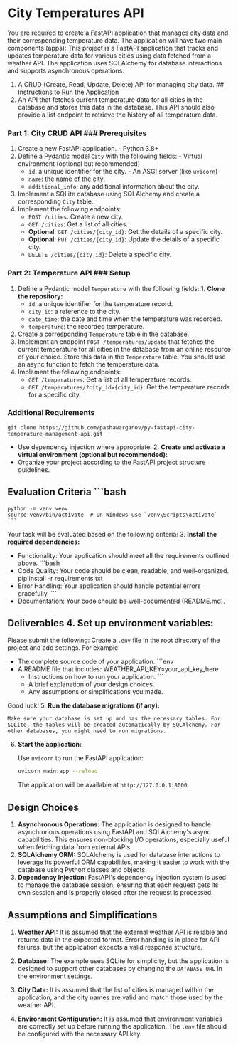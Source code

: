 # City Temperatures API


You are required to create a FastAPI application that manages city data and their corresponding temperature data. The application will have two main components (apps):	This project is a FastAPI application that tracks and updates temperature data for various cities using data fetched from a weather API. The application uses SQLAlchemy for database interactions and supports asynchronous operations.


1. A CRUD (Create, Read, Update, Delete) API for managing city data.	## Instructions to Run the Application
2. An API that fetches current temperature data for all cities in the database and stores this data in the database. This API should also provide a list endpoint to retrieve the history of all temperature data.	


### Part 1: City CRUD API	### Prerequisites


1. Create a new FastAPI application.	- Python 3.8+
2. Define a Pydantic model `City` with the following fields:	- Virtual environment (optional but recommended)
    - `id`: a unique identifier for the city.	- An ASGI server (like `uvicorn`)
    - `name`: the name of the city.	
    - `additional_info`: any additional information about the city.	
3. Implement a SQLite database using SQLAlchemy and create a corresponding `City` table.	
4. Implement the following endpoints:	
    - `POST /cities`: Create a new city.	
    - `GET /cities`: Get a list of all cities.	
    - **Optional**: `GET /cities/{city_id}`: Get the details of a specific city.	
    - **Optional**: `PUT /cities/{city_id}`: Update the details of a specific city.	
    - `DELETE /cities/{city_id}`: Delete a specific city.	


### Part 2: Temperature API	### Setup


1. Define a Pydantic model `Temperature` with the following fields:	1. **Clone the repository:**
    - `id`: a unique identifier for the temperature record.	
    - `city_id`: a reference to the city.	
    - `date_time`: the date and time when the temperature was recorded.	
    - `temperature`: the recorded temperature.	
2. Create a corresponding `Temperature` table in the database.	
3. Implement an endpoint `POST /temperatures/update` that fetches the current temperature for all cities in the database from an online resource of your choice. Store this data in the `Temperature` table. You should use an async function to fetch the temperature data.	
4. Implement the following endpoints:	
    - `GET /temperatures`: Get a list of all temperature records.	
    - `GET /temperatures/?city_id={city_id}`: Get the temperature records for a specific city.	


### Additional Requirements
    git clone https://github.com/pashawarganov/py-fastapi-city-temperature-management-api.git


- Use dependency injection where appropriate.	2. **Create and activate a virtual environment (optional but recommended):**
- Organize your project according to the FastAPI project structure guidelines.	


## Evaluation Criteria	    ```bash
    python -m venv venv
    source venv/bin/activate  # On Windows use `venv\Scripts\activate`
    ```


Your task will be evaluated based on the following criteria:	3. **Install the required dependencies:**


- Functionality: Your application should meet all the requirements outlined above.	    ```bash
- Code Quality: Your code should be clean, readable, and well-organized.	    pip install -r requirements.txt
- Error Handling: Your application should handle potential errors gracefully.	    ```
- Documentation: Your code should be well-documented (README.md).	


## Deliverables	4. **Set up environment variables:**


Please submit the following:	    Create a `.env` file in the root directory of the project and add settings. For example:


- The complete source code of your application.	    ```env
- A README file that includes:	    WEATHER_API_KEY=your_api_key_here
    - Instructions on how to run your application.	    ```
    - A brief explanation of your design choices.	
    - Any assumptions or simplifications you made.	


Good luck!	5. **Run the database migrations (if any):**

    Make sure your database is set up and has the necessary tables. For SQLite, the tables will be created automatically by SQLAlchemy. For other databases, you might need to run migrations.

6. **Start the application:**

    Use `uvicorn` to run the FastAPI application:

    ```bash
    uvicorn main:app --reload
    ```

    The application will be available at `http://127.0.0.1:8000`.

## Design Choices

1. **Asynchronous Operations:** The application is designed to handle asynchronous operations using FastAPI and SQLAlchemy's async capabilities. This ensures non-blocking I/O operations, especially useful when fetching data from external APIs.
2. **SQLAlchemy ORM:** SQLAlchemy is used for database interactions to leverage its powerful ORM capabilities, making it easier to work with the database using Python classes and objects.
3. **Dependency Injection:** FastAPI's dependency injection system is used to manage the database session, ensuring that each request gets its own session and is properly closed after the request is processed.

## Assumptions and Simplifications

1. **Weather API:** It is assumed that the external weather API is reliable and returns data in the expected format. Error handling is in place for API failures, but the application expects a valid response structure.

2. **Database:** The example uses SQLite for simplicity, but the application is designed to support other databases by changing the `DATABASE_URL` in the environment settings.

3. **City Data:** It is assumed that the list of cities is managed within the application, and the city names are valid and match those used by the weather API.

4. **Environment Configuration:** It is assumed that environment variables are correctly set up before running the application. The `.env` file should be configured with the necessary API key.
